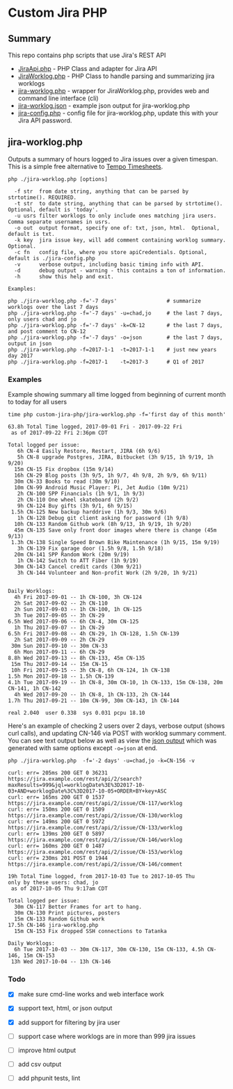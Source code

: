 # Custom Jira PHP

## Summary

This repo contains php scripts that use Jira's REST API

- [JiraApi.php](JiraApi.php) - PHP Class and adapter for Jira API
- [JiraWorklog.php](JiraWorklog.php) - PHP Class to handle parsing and summarizing jira worklogs
- [jira-worklog.php](jira-worklog.php) - wrapper for JiraWorklog.php, provides web and command line interface (cli)
- [jira-worklog.json](jira-worklog.json) - example json output for jira-worklog.php
- [jira-config.php](jira-config.php) - config file for jira-worklog.php, update this with your Jira API password.

## jira-worklog.php

Outputs a summary of hours logged to Jira issues over a given timespan.  This is a simple free alternative to [Tempo Timesheets](https://tempo.io/products/tempo-timesheets).

```
php ./jira-worklog.php [options]

  -f str  from date string, anything that can be parsed by strtotime(). REQUIRED.
  -t str  to date string, anything that can be parsed by strtotime(). Optional, default is 'today'.
  -u usrs filter worklogs to only include ones matching jira users. Comma separate usernames in usrs.
  -o out  output format, specify one of: txt, json, html.  Optional, default is txt.
  -k key  jira issue key, will add comment containing worklog summary.  Optional.
  -c fn   config file, where you store apiCredentials. Optional, default is ./jira-config.php
  -v      verbose output, including basic timing info with API.
  -d      debug output - warning - this contains a ton of information.
  -h      show this help and exit.

Examples:

php ./jira-worklog.php -f='-7 days'                # summarize worklogs over the last 7 days
php ./jira-worklog.php -f='-7 days' -u=chad,jo     # the last 7 days, only users chad and jo
php ./jira-worklog.php -f='-7 days' -k=CN-12       # the last 7 days, and post comment to CN-12
php ./jira-worklog.php -f='-7 days' -o=json        # the last 7 days, output in json
php ./jira-worklog.php -f=2017-1-1  -t=2017-1-1    # just new years day 2017
php ./jira-worklog.php -f=2017-1    -t=2017-3      # Q1 of 2017
```

### Examples

Example showing summary all time logged from beginning of current month to today for all users
```
time php custom-jira-php/jira-worklog.php -f='first day of this month'

63.8h Total Time logged, 2017-09-01 Fri - 2017-09-22 Fri
 as of 2017-09-22 Fri 2:36pm CDT

Total logged per issue:
   6h CN-4 Easily Restore, Restart, JIRA (6h 9/6)
   5h CN-8 upgrade Postgres, JIRA, Bitbucket (3h 9/15, 1h 9/19, 1h 9/20)
  15m CN-15 Fix dropbox (15m 9/14)
  16h CN-29 Blog posts (3h 9/5, 1h 9/7, 4h 9/8, 2h 9/9, 6h 9/11)
  30m CN-33 Books to read (30m 9/10)
  10m CN-99 Android Music Player: Pi, Jet Audio (10m 9/21)
   2h CN-100 SPP Financials (1h 9/1, 1h 9/3)
   2h CN-110 One wheel skateboard (2h 9/2)
   9h CN-124 Buy gifts (3h 9/1, 6h 9/15)
 1.5h CN-125 New backup harddrive (1h 9/3, 30m 9/6)
   1h CN-128 Debug git client asking for password (1h 9/8)
  10h CN-133 Random Github work (8h 9/13, 1h 9/19, 1h 9/20)
  45m CN-135 Save only front door images where there is change (45m 9/13)
 1.3h CN-138 Single Speed Brown Bike Maintenance (1h 9/15, 15m 9/19)
   3h CN-139 Fix garage door (1.5h 9/8, 1.5h 9/18)
  20m CN-141 SPP Random Work (20m 9/19)
   1h CN-142 Switch to ATT Fiber (1h 9/19)
  30m CN-143 Cancel credit cards (30m 9/21)
   3h CN-144 Volunteer and Non-profit Work (2h 9/20, 1h 9/21)


Daily Worklogs:
  4h Fri 2017-09-01 -- 1h CN-100, 3h CN-124
  2h Sat 2017-09-02 -- 2h CN-110
  2h Sun 2017-09-03 -- 1h CN-100, 1h CN-125
  3h Tue 2017-09-05 -- 3h CN-29
6.5h Wed 2017-09-06 -- 6h CN-4, 30m CN-125
  1h Thu 2017-09-07 -- 1h CN-29
6.5h Fri 2017-09-08 -- 4h CN-29, 1h CN-128, 1.5h CN-139
  2h Sat 2017-09-09 -- 2h CN-29
 30m Sun 2017-09-10 -- 30m CN-33
  6h Mon 2017-09-11 -- 6h CN-29
8.8h Wed 2017-09-13 -- 8h CN-133, 45m CN-135
 15m Thu 2017-09-14 -- 15m CN-15
 10h Fri 2017-09-15 -- 3h CN-8, 6h CN-124, 1h CN-138
1.5h Mon 2017-09-18 -- 1.5h CN-139
4.1h Tue 2017-09-19 -- 1h CN-8, 30m CN-10, 1h CN-133, 15m CN-138, 20m CN-141, 1h CN-142
  4h Wed 2017-09-20 -- 1h CN-8, 1h CN-133, 2h CN-144
1.7h Thu 2017-09-21 -- 10m CN-99, 30m CN-143, 1h CN-144

real 2.040  user 0.338  sys 0.031 pcpu 18.10
```

Here's an example of checking 2 users over 2 days, verbose output (shows curl calls), and updating CN-146 via POST with worklog summary comment. You can see text output below as well as view the [json output](jira-worklog.json) which was generated with same options except `-o=json` at end.

```
php ./jira-worklog.php  -f='-2 days' -u=chad,jo -k=CN-156 -v

curl: err= 205ms 200 GET 0 36231 https://jira.example.com/rest/api/2/search?maxResults=999&jql=worklogDate%3E%3D2017-10-03+AND+worklogDate%3C%3D2017-10-05+ORDER+BY+key+ASC
curl: err= 165ms 200 GET 0 1537 https://jira.example.com/rest/api/2/issue/CN-117/worklog
curl: err= 150ms 200 GET 0 1509 https://jira.example.com/rest/api/2/issue/CN-130/worklog
curl: err= 149ms 200 GET 0 5972 https://jira.example.com/rest/api/2/issue/CN-133/worklog
curl: err= 139ms 200 GET 0 5897 https://jira.example.com/rest/api/2/issue/CN-146/worklog
curl: err= 160ms 200 GET 0 1487 https://jira.example.com/rest/api/2/issue/CN-153/worklog
curl: err= 230ms 201 POST 0 1944 https://jira.example.com/rest/api/2/issue/CN-146/comment

19h Total Time logged, from 2017-10-03 Tue to 2017-10-05 Thu
only by these users: chad, jo
 as of 2017-10-05 Thu 9:17am CDT

Total logged per issue:
  30m CN-117 Better Frames for art to hang.
  30m CN-130 Print pictures, posters
  15m CN-133 Random Github work
17.5h CN-146 jira-worklog.php
  15m CN-153 Fix dropped SSH connections to Tatanka

Daily Worklogs:
  6h Tue 2017-10-03 -- 30m CN-117, 30m CN-130, 15m CN-133, 4.5h CN-146, 15m CN-153
 13h Wed 2017-10-04 -- 13h CN-146
```

### Todo

- [x] make sure cmd-line works and web interface work
- [x] support text, html, or json output
- [x] add support for filtering by jira user
- [ ] support case where worklogs are in more than 999 jira issues
- [ ] improve html output
- [ ] add csv output
- [ ] add phpunit tests, lint

